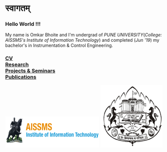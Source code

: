 # स्वागतम् 

### Hello World !!!
My name is Omkar Bhoite and I'm undergrad of _PUNE UNIVERSITY_(_College: AISSMS's Institute of Information Technology_) and completed (_Jun '19_) my bachelor's in Instrumentation & Control Engineering. 

### [CV](https://github.com/omkarbhoite25/Omkar/raw/master/Omkar_CV.pdf) <br/> [Research](r.md) <br/> [Projects & Seminars](pro.md) <br/> [Publications](p.md)



<img src="College.png" width="300" height="100">      <img src="Univ_New_Logo.jpg" width="200" height="200">
